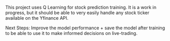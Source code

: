 This project uses Q Learning for stock prediction training. It is a work in progress, but it should be able to very easily handle any stock ticker available on the Yfinance API. 

Next Steps: Improve the model performance + save the model after training to be able to use it to make informed decisions on live-trading. 
